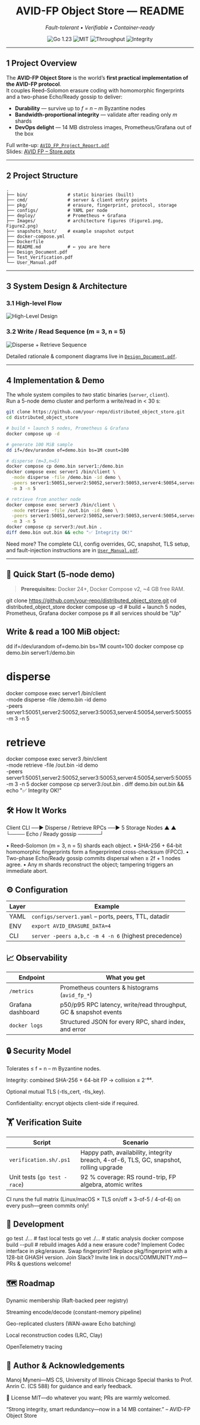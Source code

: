 <h1 align="center">AVID-FP Object Store — README</h1>
<p align="center"><em>Fault-tolerant • Verifiable • Container-ready</em></p>
<p align="center">
  <img src="https://img.shields.io/badge/Go-1.23-blue?logo=go" alt="Go 1.23">
  <img src="https://img.shields.io/badge/License-MIT-green" alt="MIT">
  <img src="https://img.shields.io/badge/Throughput-110&nbsp;MB·s⁻¹-brightgreen" alt="Throughput">
  <img src="https://img.shields.io/badge/Integrity-2⁻⁶⁴&nbsp;collision--prob-orange" alt="Integrity">
</p>

---

## 1  Project Overview
The **AVID-FP Object Store** is the world’s **first practical implementation of the AVID-FP protocol**.  
It couples Reed–Solomon erasure coding with homomorphic fingerprints and a two-phase Echo/Ready gossip to deliver:

* **Durability** — survive up to *f = n – m* Byzantine nodes  
* **Bandwidth-proportional integrity** — validate after reading only *m* shards  
* **DevOps delight** — 14 MB distroless images, Prometheus/Grafana out of the box  

Full write-up: [`AVID_FP_Project_Report.pdf`](AVID_FP_Project_Report.pdf)  
Slides: [AVID FP – Store.pptx](AVID%20FP%20-%20Store.pptx)

---
## 2 Project Structure

```text
.
├── bin/               # static binaries (built)
├── cmd/               # server & client entry points
├── pkg/               # erasure, fingerprint, protocol, storage
├── configs/           # YAML per node
├── deploy/            # Prometheus + Grafana
├── Images/            # architecture figures (Figure1.png, Figure2.png)
├── snapshots_host/    # example snapshot output
├── docker-compose.yml
├── Dockerfile
├── README.md          # ← you are here
├── Design_Document.pdf
├── Test_Verification.pdf
└── User_Manual.pdf
```


---

## 3  System Design & Architecture
### 3.1 High-level Flow  
![High-Level Design](Images/Figure1.png)

### 3.2 Write / Read Sequence (m = 3, n = 5)  
![Disperse + Retrieve Sequence](Images/Figure2.png)

Detailed rationale & component diagrams live in [`Design_Document.pdf`](Design_Document.pdf).

---

## 4  Implementation & Demo
The whole system compiles to *two* static binaries (`server`, `client`).  
Run a 5-node demo cluster and perform a write/read in < 30 s:

```bash
git clone https://github.com/your-repo/distributed_object_store.git
cd distributed_object_store

# build + launch 5 nodes, Prometheus & Grafana
docker compose up -d

# generate 100 MiB sample
dd if=/dev/urandom of=demo.bin bs=1M count=100

# disperse (m=3,n=5)
docker compose cp demo.bin server1:/demo.bin
docker compose exec server1 /bin/client \
  -mode disperse -file /demo.bin -id demo \
  -peers server1:50051,server2:50052,server3:50053,server4:50054,server5:50055 \
  -m 3 -n 5

# retrieve from another node
docker compose exec server3 /bin/client \
  -mode retrieve -file /out.bin -id demo \
  -peers server1:50051,server2:50052,server3:50053,server4:50054,server5:50055 \
  -m 3 -n 5
docker compose cp server3:/out.bin .
diff demo.bin out.bin && echo "✅ Integrity OK!"
```
Need more? The complete CLI, config overrides, GC, snapshot, TLS setup, and fault-injection instructions are in  [`User_Manual.pdf`](User_Manual.pdf).


---

## 🚀 Quick Start (5-node demo)

> **Prerequisites:** Docker 24+, Docker Compose v2, ~4 GB free RAM.

git clone https://github.com/your-repo/distributed_object_store.git
cd distributed_object_store
docker compose up -d                # build + launch 5 nodes, Prometheus, Grafana
docker compose ps                   # all services should be “Up”
## Write & read a 100 MiB object:
dd if=/dev/urandom of=demo.bin bs=1M count=100
docker compose cp demo.bin server1:/demo.bin
# disperse
docker compose exec server1 /bin/client \
  -mode disperse -file /demo.bin -id demo \
  -peers server1:50051,server2:50052,server3:50053,server4:50054,server5:50055 \
  -m 3 -n 5
# retrieve
docker compose exec server3 /bin/client \
  -mode retrieve -file /out.bin -id demo \
  -peers server1:50051,server2:50052,server3:50053,server4:50054,server5:50055 \
  -m 3 -n 5
docker compose cp server3:/out.bin .
diff demo.bin out.bin && echo "✅ Integrity OK!"

## 🛠️ How It Works

Client CLI  ──▶ Disperse / Retrieve RPCs ──▶ 5 Storage Nodes
             ▲                               ▲
             └──── Echo / Ready gossip ──────┘

• Reed–Solomon (m = 3, n = 5) shards each object.
• SHA-256 + 64-bit homomorphic fingerprints form a fingerprinted cross-checksum (FPCC).
• Two-phase Echo/Ready gossip commits dispersal when ≥ 2f + 1 nodes agree.
• Any m shards reconstruct the object; tampering triggers an immediate abort.

## ⚙️ Configuration
| Layer | Example                                              |
| ----- | ---------------------------------------------------- |
| YAML  | `configs/server1.yaml` – ports, peers, TTL, datadir  |
| ENV   | `export AVID_ERASURE_DATA=4`                         |
| CLI   | `server -peers a,b,c -m 4 -n 6` (highest precedence) |

## 📈 Observability

| Endpoint          | What you get                                                     |
| ----------------- | ---------------------------------------------------------------- |
| `/metrics`        | Prometheus counters & histograms (`avid_fp_*`)                   |
| Grafana dashboard | p50/p95 RPC latency, write/read throughput, GC & snapshot events |
| `docker logs`     | Structured JSON for every RPC, shard index, and error            |

## 🔒 Security Model

Tolerates ≤ f = n – m Byzantine nodes.

Integrity: combined SHA-256 + 64-bit FP → collision ≤ 2⁻⁶⁴.

Optional mutual TLS (-tls_cert, -tls_key).

Confidentiality: encrypt objects client-side if required.

## 🏋️ Verification Suite
| Script                       | Scenario                                                                               |
| ---------------------------- | -------------------------------------------------------------------------------------- |
| `verification.sh/.ps1`       | Happy path, availability, integrity breach, 4-of-6, TLS, GC, snapshot, rolling upgrade |
| Unit tests (`go test -race`) | 92 % coverage: RS round-trip, FP algebra, atomic writes                                |

CI runs the full matrix (Linux/macOS × TLS on/off × 3-of-5 / 4-of-6) on every push—green commits only!

## 🔧 Development
go test ./...               # fast local tests
go vet ./...                # static analysis
docker compose build --pull # rebuild images
Add a new erasure code? Implement Codec interface in pkg/erasure.
Swap fingerprint? Replace pkg/fingerprint with a 128-bit GHASH version.
Join Slack? Invite link in docs/COMMUNITY.md—PRs & questions welcome!

## 🗺️ Roadmap

 Dynamic membership (Raft-backed peer registry)

 Streaming encode/decode (constant-memory pipeline)

 Geo-replicated clusters (WAN-aware Echo batching)

 Local reconstruction codes (LRC, Clay)

 OpenTelemetry tracing

## 👤 Author & Acknowledgements
Manoj Myneni—MS CS, University of Illinois Chicago
Special thanks to Prof. Anrin C. (CS 588) for guidance and early feedback.

📜 License
MIT—do whatever you want; PRs are warmly welcomed.

“Strong integrity, smart redundancy—now in a 14 MB container.” – AVID-FP Object Store


